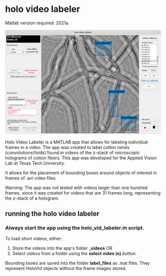 # holo video labeler


Matlab version required: 2021a.

![alt text](https://github.com/alexandresoaresilva/holo_vid_label/blob/experimental/docs/UI.png)

Holo Video Labeler is a MATLAB app that allows for labeling individual frames in a video. The app was created to label cotton twists (convolutions/folds) found in videos of the z-stack of microscopic holograms of cotton fibers. This app was developed for the Applied Vision Lab at Texas Tech University.

It allows for the placement of bounding boxes around objects of interest in frames of .avi video files.

Warning: The app was not tested with videos larger than one hundred frames, since it was created for videos that are 31 frames long, representing the z-stack of a hologram.

## running the holo video labeler

### Always start the app using the holo_vid_labeler.m script.

To load short videos, either:

1. Store the videos into the app's folder **\_videos**
    OR
2. Select videos from a folder using the **select video (s)** button.

Bounding boxes are saved into the folder **label_files** as .mat files. They represent HoloVid objects without the frame images stored.
